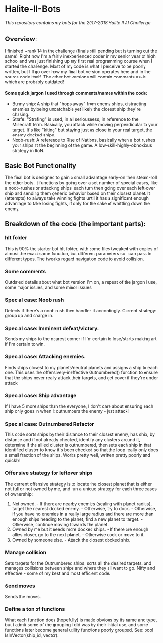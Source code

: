 # Halite-II-Bots
###### This repository contains my bots for the 2017-2018 Halite II AI Challenge


## Overview:
  I finished ~rank 14 in the challenge (finals still pending but is turning out the same). Right now I'm a fairly inexperienced coder in my senior year of high school and was just finishing up my first real programming course when I started the challenge. Most of my code is what I perceive to be poorly written, but I'll go over how my final bot version operates here and in the source code itself. The other bot versions will contain comments as-is which are probably outdated!
  
  
#### Some quick jargon I used through comments/names within the code:
  * Bunny ship: A ship that "hops away" from enemy ships, distracting enemies by being uncatchable yet likely the closest ship they're chasing.
  * Strafe: "Strafing" is used, in all seriousness, in reference to the Minecraft term. Basically, you attack while moving perpendicular to your target. It's like "kiting" but staying just as close to your real target, the enemy docked ships.
  * Noob-rush: A reference to Rise of Nations, basically when a bot rushes your ships at the beginning of the game. A low-skill-highly-obnoxious strategy in RoN.
  
  
## Basic Bot Functionality
  The final bot is designed to gain a small advantage early-on then steam-roll the other bots. It functions by going over a set number of special cases, like a noob-rushes or attacking ships, each turn then going over each left-over ship and sending them generic behavior based on their closest planet. It (attempts) to always take winning fights until it has a significant enough advantage to take losing fights, if only for the sake of whittling down the enemy.
  
  
## Breakdown of the code (the important parts):

### hlt folder
  This is 90% the starter bot hlt folder, with some files tweaked with copies of almost the exact same function, but different parameters so I can pass in different types. The tweaks regard navigation code to avoid collision.

### Some comments
  Outdated details about what bot version I'm on, a repeat of the jargon I use, some major issues, and some minor issues.

### Special case: Noob rush
  Detects if there's a noob rush then handles it accordingly. Current strategy: group up and charge in.
  
### Special case: Imminent defeat/victory.
  Sends my ships to the nearest corner if I'm certain to lose/starts making art if I'm certain to win.
  
### Special case: Attacking enemies.
  Finds ships closest to my planets/neutral planets and assigns a ship to each one. This uses the offensively-ineffective Outnumbered() function to ensure that the ships never really attack their targets, and get cover if they're under attack.
  
### Special case: Ship advantage
  If I have 5 more ships than the everyone, I don't care about ensuring each ship only goes in when it outnumbers the enemy - just attack!
  
### Special case: Outnumbered Refactor
  This code sorts ships by their distance to their closest enemy, has ship, by distance and if not already checked, identify any clusters around it, determine if the allied cluster is outnumbered, then sets each ship in that identified cluster to know it's been checked so that the loop really only does a small fraction of the ships. Works pretty well, written pretty poorly and quickly!
  
### Offensive strategy for leftover ships
  The current offensive strategy is to locate the closest planet that is either not full or not owned by me, and run a unique strategy for each three cases of ownership:

  1. Not owned.
	- If there are nearby enemies (scaling with planet radius), target the nearest docked enemy.
	- Otherwise, try to dock.
	- Otherwise, if you have no enemies in a really large radius and there are more than enough ships heading to the planet, find a new planet to target.
	- Otherwise, continue moving towards the planet.
  2. Owned by me but it needs more docked ships.
	- If there are enough allies closer, go to the next planet.
	- Otherwise dock or move to it.
  3. Owned by someone else.
	- Attack the closest docked ship.
        
### Manage collision
  Sets targets for the Outnumbered ships, sorts all the desired targets, and manages collisions between ships and where they all want to go. Nifty and effective - some of my best and most efficient code.
  
### Send moves
  Sends the moves.
  
### Define a ton of functions
  What each function does (hopefully) is made obvious by its name and type, but I admit some of the grouping I did was by their initial use, and some functions later become general utility functions poorly grouped. See: bool IsInVector(ship_id, vector).
